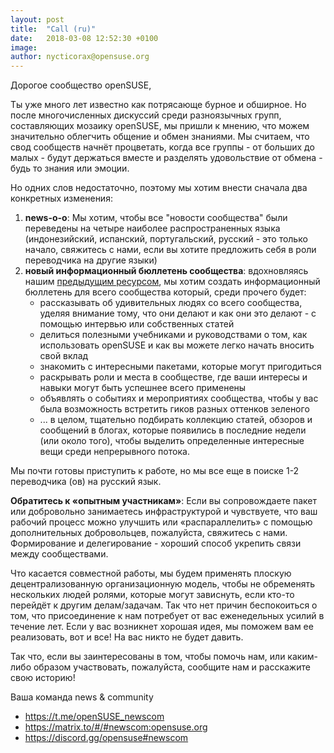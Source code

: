 ```yaml
---
layout: post
title:  "Call (ru)"
date:   2018-03-08 12:52:30 +0100
image:
author: nycticorax@opensuse.org
---
```

Дорогое сообщество openSUSE,

Ты уже много лет известно как потрясающе бурное и обширное. Но после многочисленных дискуссий среди разноязычных групп, составляющих мозаику openSUSE, мы пришли к мнению, что можем значительно облегчить общение и обмен знаниями. Мы считаем, что свод сообществ начнёт процветать, когда все группы - от больших до малых - будут держаться вместе и разделять удовольствие от обмена - будь то знания или эмоции.

Но одних слов недостаточно, поэтому мы хотим внести сначала два конкретных изменения:
1) __news-o-o__: Мы хотим, чтобы все "новости сообщества" были переведены на четыре наиболее распространенных языка (индонезийский, испанский, португальский, русский - это только начало, свяжитесь с нами, если вы хотите предложить себя в роли переводчика на другие языки)
2) __новый информационный бюллетень сообщества__: вдохновляясь нашим [предыдущим ресурсом](https://en.opensuse.org/Category:Weekly_news_issues), мы хотим создать информационный бюллетень для всего сообщества который, среди прочего будет:
    * рассказывать об удивительных людях со всего сообщества, уделяя внимание тому, что они делают и как они это делают - с помощью интервью или собственных статей
    * делиться полезными учебниками и руководствами о том, как использовать openSUSE и как вы можете легко начать вносить свой вклад
    * знакомить с интересными пакетами, которые могут пригодиться
    * раскрывать роли и места в сообществе, где ваши интересы и навыки могут быть успешнее всего применены
    * объявлять о событиях и мероприятиях сообщества, чтобы у вас была возможность встретить гиков разных оттенков зеленого
    * ... в целом, тщательно подбирать коллекцию статей, обзоров и сообщений в блогах, которые появились в последние недели (или около того), чтобы выделить определенные интересные вещи среди непрерывного потока.

Мы почти готовы приступить к работе, но мы все еще в поиске 1-2 переводчика (ов) на русский язык.

__Обратитесь к «опытным участникам»__: Если вы сопровождаете пакет или добровольно занимаетесь инфраструктурой и чувствуете, что ваш рабочий процесс можно улучшить или «распараллелить» с помощью дополнительных добровольцев, пожалуйста, свяжитесь с нами. Формирование и делегирование - хороший способ укрепить связи между сообществами.

Что касается совместной работы, мы будем применять плоскую децентрализованную организационную модель, чтобы не обременять нескольких людей ролями, которые могут зависнуть, если кто-то перейдёт к другим делам/задачам. Так что нет причин беспокоиться о том, что присоединение к нам потребует от вас еженедельных усилий в течение лет. Если у вас возникнет хорошая идея, мы поможем вам ее реализовать, вот и все! На вас никто не будет давить.

Так что, если вы заинтересованы в том, чтобы помочь нам, или каким-либо образом участвовать, пожалуйста, сообщите нам и расскажите свою историю!

Ваша команда news & community

* https://t.me/openSUSE_newscom
* https://matrix.to/#/#newscom:opensuse.org
* https://discord.gg/opensuse#newscom
